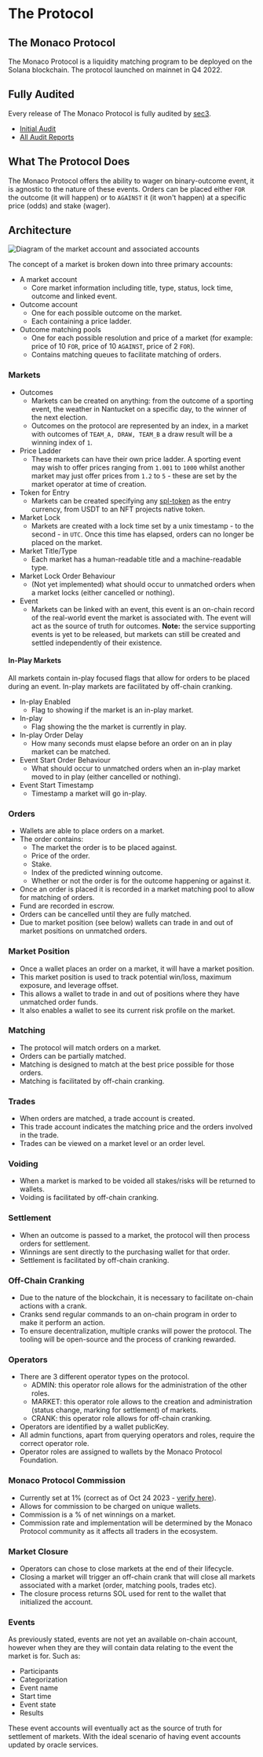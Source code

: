 # The Protocol

## The Monaco Protocol

The Monaco Protocol is a liquidity matching program to be deployed on the Solana blockchain. The protocol launched on mainnet in Q4 2022.

## Fully Audited

Every release of The Monaco Protocol is fully audited by [sec3](https://www.sec3.dev/).

* [Initial Audit](../media/pdf/sec3\_audit\_the\_monaco\_protocol\_nov\_2022.pdf)
* [All Audit Reports](https://github.com/MonacoProtocol/protocol/tree/develop/audit/sec3)

## What The Protocol Does

The Monaco Protocol offers the ability to wager on binary-outcome event, it is agnostic to the nature of these events. Orders can be placed either `FOR` the outcome (it will happen) or to `AGAINST` it (it won't happen) at a specific price (odds) and stake (wager).

## Architecture

![Diagram of the market account and associated accounts](../media/images/architecture\_overview\_1.png)

The concept of a market is broken down into three primary accounts:

* A market account
  * Core market information including title, type, status, lock time, outcome and linked event.
* Outcome account
  * One for each possible outcome on the market.
  * Each containing a price ladder.
* Outcome matching pools
  * One for each possible resolution and price of a market (for example: price of 10 `FOR`, price of 10 `AGAINST`, price of 2 `FOR`).
  * Contains matching queues to facilitate matching of orders.

### Markets

* Outcomes
  * Markets can be created on anything: from the outcome of a sporting event, the weather in Nantucket on a specific day, to the winner of the next election.
  * Outcomes on the protocol are represented by an index, in a market with outcomes of `TEAM_A, DRAW, TEAM_B` a draw result will be a winning index of `1`.
* Price Ladder
  * These markets can have their own price ladder. A sporting event may wish to offer prices ranging from `1.001` to `1000` whilst another market may just offer prices from `1.2` to `5` - these are set by the market operator at time of creation.
* Token for Entry
  * Markets can be created specifying any [spl-token](https://spl.solana.com/token) as the entry currency, from USDT to an NFT projects native token.
* Market Lock
  * Markets are created with a lock time set by a unix timestamp - to the second - in `UTC`. Once this time has elapsed, orders can no longer be placed on the market.
* Market Title/Type
  * Each market has a human-readable title and a machine-readable type.
* Market Lock Order Behaviour
  * (Not yet implemented) what should occur to unmatched orders when a market locks (either cancelled or nothing).
* Event
  * Markets can be linked with an event, this event is an on-chain record of the real-world event the market is associated with. The event will act as the source of truth for outcomes. **Note:** the service supporting events is yet to be released, but markets can still be created and settled independently of their existence.

#### In-Play Markets

All markets contain in-play focused flags that allow for orders to be placed during an event. In-play markets are facilitated by off-chain cranking.

* In-play Enabled
  * Flag to showing if the market is an in-play market.
* In-play
  * Flag showing the the market is currently in play.
* In-play Order Delay
  * How many seconds must elapse before an order on an in play market can be matched.
* Event Start Order Behaviour
  * What should occur to unmatched orders when an in-play market moved to in play (either cancelled or nothing).
* Event Start Timestamp
  * Timestamp a market will go in-play.

### Orders

* Wallets are able to place orders on a market.
* The order contains:
  * The market the order is to be placed against.
  * Price of the order.
  * Stake.
  * Index of the predicted winning outcome.
  * Whether or not the order is for the outcome happening or against it.
* Once an order is placed it is recorded in a market matching pool to allow for matching of orders.
* Fund are recorded in escrow.
* Orders can be cancelled until they are fully matched.
* Due to market position (see below) wallets can trade in and out of market positions on unmatched orders.

### Market Position

* Once a wallet places an order on a market, it will have a market position.
* This market position is used to track potential win/loss, maximum exposure, and leverage offset.
* This allows a wallet to trade in and out of positions where they have unmatched order funds.
* It also enables a wallet to see its current risk profile on the market.

### Matching

* The protocol will match orders on a market.
* Orders can be partially matched.
* Matching is designed to match at the best price possible for those orders.
* Matching is facilitated by off-chain cranking.

### Trades

* When orders are matched, a trade account is created.
* This trade account indicates the matching price and the orders involved in the trade.
* Trades can be viewed on a market level or an order level.

### Voiding

* When a market is marked to be voided all stakes/risks will be returned to wallets.
* Voiding is facilitated by off-chain cranking.

### Settlement

* When an outcome is passed to a market, the protocol will then process orders for settlement.
* Winnings are sent directly to the purchasing wallet for that order.
* Settlement is facilitated by off-chain cranking.

### Off-Chain Cranking

* Due to the nature of the blockchain, it is necessary to facilitate on-chain actions with a crank.
* Cranks send regular commands to an on-chain program in order to make it perform an action.
* To ensure decentralization, multiple cranks will power the protocol. The tooling will be open-source and the process of cranking rewarded.

### Operators

* There are 3 different operator types on the protocol.
  * ADMIN: this operator role allows for the administration of the other roles.
  * MARKET: this operator role allows to the creation and administration (status change, marking for settlement) of markets.
  * CRANK: this operator role allows for off-chain cranking.
* Operators are identified by a wallet publicKey.
* All admin functions, apart from querying operators and roles, require the correct operator role.
* Operator roles are assigned to wallets by the Monaco Protocol Foundation.

### Monaco Protocol Commission

* Currently set at 1% (correct as of Oct 24 2023 - [verify here](https://explorer.solana.com/address/B2uE5XiUWh3W2euca55K9mhjcDnkjNADFUSb2f5v7RGC/anchor-account)).
* Allows for commission to be charged on unique wallets.
* Commission is a % of net winnings on a market.
* Commission rate and implementation will be determined by the Monaco Protocol community as it affects all traders in the ecosystem.

### Market Closure

* Operators can chose to close markets at the end of their lifecycle.
* Closing a market will trigger an off-chain crank that will close all markets associated with a market (order, matching pools, trades etc).
* The closure process returns SOL used for rent to the wallet that initialized the account.

### Events

As previously stated, events are not yet an available on-chain account, however when they are they will contain data relating to the event the market is for. Such as:

* Participants
* Categorization
* Event name
* Start time
* Event state
* Results

These event accounts will eventually act as the source of truth for settlement of markets. With the ideal scenario of having event accounts updated by oracle services.

